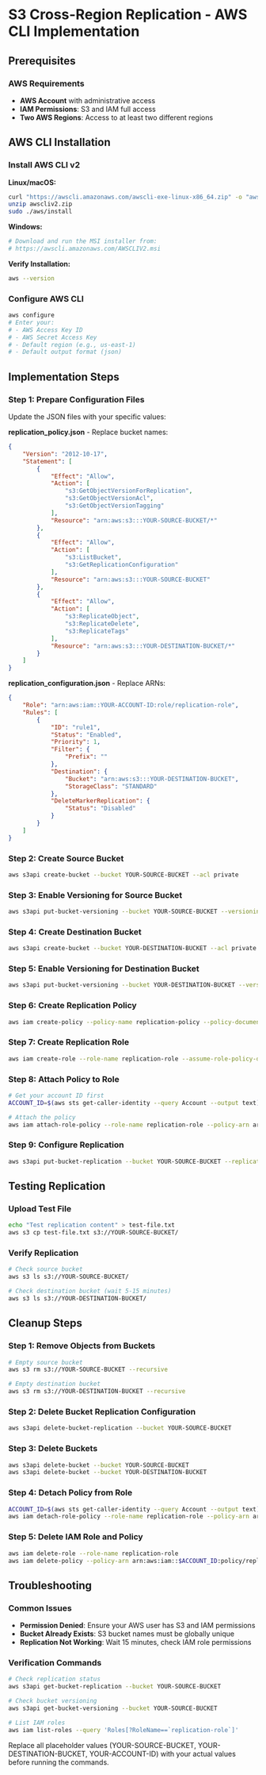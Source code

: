 # S3 Cross-Region Replication - AWS CLI Implementation

## Prerequisites

### AWS Requirements
- **AWS Account** with administrative access
- **IAM Permissions**: S3 and IAM full access
- **Two AWS Regions**: Access to at least two different regions

## AWS CLI Installation

### Install AWS CLI v2

**Linux/macOS:**
```bash
curl "https://awscli.amazonaws.com/awscli-exe-linux-x86_64.zip" -o "awscliv2.zip"
unzip awscliv2.zip
sudo ./aws/install
```

**Windows:**
```powershell
# Download and run the MSI installer from:
# https://awscli.amazonaws.com/AWSCLIV2.msi
```

**Verify Installation:**
```bash
aws --version
```

### Configure AWS CLI
```bash
aws configure
# Enter your:
# - AWS Access Key ID
# - AWS Secret Access Key  
# - Default region (e.g., us-east-1)
# - Default output format (json)
```

## Implementation Steps

### Step 1: Prepare Configuration Files

Update the JSON files with your specific values:

**replication_policy.json** - Replace bucket names:
```json
{
    "Version": "2012-10-17",
    "Statement": [
        {
            "Effect": "Allow",
            "Action": [
                "s3:GetObjectVersionForReplication",
                "s3:GetObjectVersionAcl",
                "s3:GetObjectVersionTagging"
            ],
            "Resource": "arn:aws:s3:::YOUR-SOURCE-BUCKET/*"
        },
        {
            "Effect": "Allow",
            "Action": [
                "s3:ListBucket",
                "s3:GetReplicationConfiguration"
            ],
            "Resource": "arn:aws:s3:::YOUR-SOURCE-BUCKET"
        },
        {
            "Effect": "Allow",
            "Action": [
                "s3:ReplicateObject",
                "s3:ReplicateDelete",
                "s3:ReplicateTags"
            ],
            "Resource": "arn:aws:s3:::YOUR-DESTINATION-BUCKET/*"
        }
    ]
}
```

**replication_configuration.json** - Replace ARNs:
```json
{
    "Role": "arn:aws:iam::YOUR-ACCOUNT-ID:role/replication-role",
    "Rules": [
        {
            "ID": "rule1",
            "Status": "Enabled",
            "Priority": 1,
            "Filter": {
                "Prefix": ""
            },
            "Destination": {
                "Bucket": "arn:aws:s3:::YOUR-DESTINATION-BUCKET",
                "StorageClass": "STANDARD"
            },
            "DeleteMarkerReplication": {
                "Status": "Disabled"
            }
        }
    ]
}
```

### Step 2: Create Source Bucket
```bash
aws s3api create-bucket --bucket YOUR-SOURCE-BUCKET --acl private
```

### Step 3: Enable Versioning for Source Bucket
```bash
aws s3api put-bucket-versioning --bucket YOUR-SOURCE-BUCKET --versioning-configuration Status=Enabled
```

### Step 4: Create Destination Bucket
```bash
aws s3api create-bucket --bucket YOUR-DESTINATION-BUCKET --acl private --create-bucket-configuration LocationConstraint=us-west-2
```

### Step 5: Enable Versioning for Destination Bucket
```bash
aws s3api put-bucket-versioning --bucket YOUR-DESTINATION-BUCKET --versioning-configuration Status=Enabled
```

### Step 6: Create Replication Policy
```bash
aws iam create-policy --policy-name replication-policy --policy-document file://replication_policy.json
```

### Step 7: Create Replication Role
```bash
aws iam create-role --role-name replication-role --assume-role-policy-document file://assume-role-policy.json
```

### Step 8: Attach Policy to Role
```bash
# Get your account ID first
ACCOUNT_ID=$(aws sts get-caller-identity --query Account --output text)

# Attach the policy
aws iam attach-role-policy --role-name replication-role --policy-arn arn:aws:iam::$ACCOUNT_ID:policy/replication-policy
```

### Step 9: Configure Replication
```bash
aws s3api put-bucket-replication --bucket YOUR-SOURCE-BUCKET --replication-configuration file://replication_configuration.json
```

## Testing Replication

### Upload Test File
```bash
echo "Test replication content" > test-file.txt
aws s3 cp test-file.txt s3://YOUR-SOURCE-BUCKET/
```

### Verify Replication
```bash
# Check source bucket
aws s3 ls s3://YOUR-SOURCE-BUCKET/

# Check destination bucket (wait 5-15 minutes)
aws s3 ls s3://YOUR-DESTINATION-BUCKET/
```

## Cleanup Steps

### Step 1: Remove Objects from Buckets
```bash
# Empty source bucket
aws s3 rm s3://YOUR-SOURCE-BUCKET --recursive

# Empty destination bucket  
aws s3 rm s3://YOUR-DESTINATION-BUCKET --recursive
```

### Step 2: Delete Bucket Replication Configuration
```bash
aws s3api delete-bucket-replication --bucket YOUR-SOURCE-BUCKET
```

### Step 3: Delete Buckets
```bash
aws s3api delete-bucket --bucket YOUR-SOURCE-BUCKET
aws s3api delete-bucket --bucket YOUR-DESTINATION-BUCKET
```

### Step 4: Detach Policy from Role
```bash
ACCOUNT_ID=$(aws sts get-caller-identity --query Account --output text)
aws iam detach-role-policy --role-name replication-role --policy-arn arn:aws:iam::$ACCOUNT_ID:policy/replication-policy
```

### Step 5: Delete IAM Role and Policy
```bash
aws iam delete-role --role-name replication-role
aws iam delete-policy --policy-arn arn:aws:iam::$ACCOUNT_ID:policy/replication-policy
```

## Troubleshooting

### Common Issues
- **Permission Denied**: Ensure your AWS user has S3 and IAM permissions
- **Bucket Already Exists**: S3 bucket names must be globally unique
- **Replication Not Working**: Wait 15 minutes, check IAM role permissions

### Verification Commands
```bash
# Check replication status
aws s3api get-bucket-replication --bucket YOUR-SOURCE-BUCKET

# Check bucket versioning
aws s3api get-bucket-versioning --bucket YOUR-SOURCE-BUCKET

# List IAM roles
aws iam list-roles --query 'Roles[?RoleName==`replication-role`]'
```


Replace all placeholder values (YOUR-SOURCE-BUCKET, YOUR-DESTINATION-BUCKET, YOUR-ACCOUNT-ID) with your actual values before running the commands.